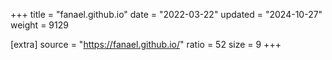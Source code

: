 +++
title = "fanael.github.io"
date = "2022-03-22"
updated = "2024-10-27"
weight = 9129

[extra]
source = "https://fanael.github.io/"
ratio = 52
size = 9
+++
